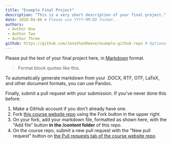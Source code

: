```yaml
---
title: "Example Final Project"
description: "This is a very short description of your final project."
date: 2020-04-08 # Please use YYYY-MM-DD format. 
authors: 
 - Author One 
 - Author Two
 - Author Three
github: https://github.com/JonathanReeve/example-github-repo # Optional
---
```


Please put the text of your final project here, in [Markdown](https://www.markdownguide.org/cheat-sheet) format. 

> Format block quotes like this. 

To automatically generate markdown from your .DOCX, RTF, OTF, LaTeX, and other document formats, you can use Pandoc.

Finally, submit a pull request with your submission. If you've never done this before:

1. Make a GitHub account if you don't already have one.
2. Fork [this course website repo](https://github.com/JonathanReeve/course-multilingual-technologies) using the Fork button in the upper right. 
3. On your fork, add your markdown file, formatted as shown here, with the "Add file" button **in the /content folder** of this repo. 
4. On the course repo, submit a new pull request with the "New pull request" button on [the Pull requests tab of the course website repo](https://github.com/JonathanReeve/course-multilingual-technologies/pulls). 
